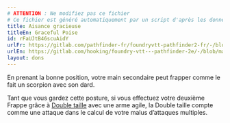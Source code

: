 ```yaml
---
# ATTENTION : Ne modifiez pas ce fichier
# Ce fichier est généré automatiquement par un script d'après les données du module Foundry VTT officiel et de sa traduction
title: Aisance gracieuse
titleEn: Graceful Poise
id: rFaUJtB46scuAidY
urlFr: https://gitlab.com/pathfinder-fr/foundryvtt-pathfinder2-fr/-/blob/master/data/feats/rFaUJtB46scuAidY.htm
urlEn: https://gitlab.com/hooking/foundry-vtt---pathfinder-2e/-/blob/master/packs/data/feats.db/graceful-poise.json
layout: dons
---
```

En prenant la bonne position, votre main secondaire peut frapper comme le fait un scorpion avec son dard.

Tant que vous gardez cette posture, si vous effectuez votre deuxième Frappe grâce à [Double taille](double-taille.html) avec une arme agile, la Double taille compte comme une attaque dans le calcul de votre malus d’attaques multiples.
